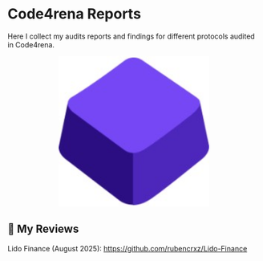 # Code4rena Reports
Here I collect my audits reports and findings for different protocols audited in Code4rena.

<p align="center">
  <img src="https://github.com/rubencrxz/rubencrxz/blob/3a98901ead19f4a047452e06a9bb845c03227685/assets/Code4rena.png" alt="Code4rena" width="300"/>
</p>

## 📂 My Reviews

Lido Finance (August 2025): https://github.com/rubencrxz/Lido-Finance

